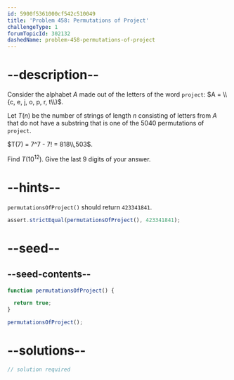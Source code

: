 ```yaml
---
id: 5900f5361000cf542c510049
title: 'Problem 458: Permutations of Project'
challengeType: 1
forumTopicId: 302132
dashedName: problem-458-permutations-of-project
---
```


# --description--

Consider the alphabet $A$ made out of the letters of the word `project`: $A = \\{c, e, j, o, p, r, t\\}$.

Let $T(n)$ be the number of strings of length $n$ consisting of letters from $A$ that do not have a substring that is one of the 5040 permutations of `project`.

$T(7) = 7^7 - 7! = 818\\,503$.

Find $T({10}^{12})$. Give the last 9 digits of your answer.

# --hints--

`permutationsOfProject()` should return `423341841`.

```js
assert.strictEqual(permutationsOfProject(), 423341841);
```

# --seed--

## --seed-contents--

```js
function permutationsOfProject() {

  return true;
}

permutationsOfProject();
```

# --solutions--

```js
// solution required
```
